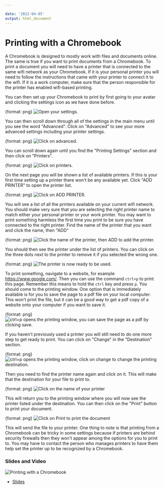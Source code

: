 ```yaml
---

date: '2022-04-05'
output: html_document
---
```




# Printing with a Chromebook

A Chromebook is designed to mostly work with files and documents online. The same is true if you want to print documents from a Chromebook. To print a document you will need to have a printer that is connected to the same wifi network as your Chromebook. If it is your personal printer you will need to follow the instructions that came with your printer to connect it to the wifi. If it is a work computer, make sure that the person responsible for the printer has enabled wifi-based printing.

You can then set up your Chromebook to print by first going to your avatar and clicking the settings icon as we have done before.

{format: png}
![Open your settings.](https://docs.google.com/presentation/d/1KxH-cciEQAyyHcngpzw_4n-vQkznmBsvi6QhS5RBOwg/export/png?id=1KxH-cciEQAyyHcngpzw_4n-vQkznmBsvi6QhS5RBOwg&pageid=g3b1980cd70_0_123)

You can then scroll down through all of the settings in the main menu until you see the word "Advanced". Click on "Advanced" to see your more advanced settings including your printer settings.


{format: png}
![Click on advanced.](https://docs.google.com/presentation/d/1KxH-cciEQAyyHcngpzw_4n-vQkznmBsvi6QhS5RBOwg/export/png?id=1KxH-cciEQAyyHcngpzw_4n-vQkznmBsvi6QhS5RBOwg&pageid=g3b1980cd70_0_82)


You can scroll down again until you find the "Printing Settings" section and then click on "Printers".


{format: png}
![Click on printers.](https://docs.google.com/presentation/d/1KxH-cciEQAyyHcngpzw_4n-vQkznmBsvi6QhS5RBOwg/export/png?id=1KxH-cciEQAyyHcngpzw_4n-vQkznmBsvi6QhS5RBOwg&pageid=g3b1980cd70_0_87)


On the next page you will be shown a list of available printers. If this is your first time setting up a printer there won't be any available yet. Click "ADD PRINTER" to open the printer list.

{format: png}
![Click on ADD PRINTER.](https://docs.google.com/presentation/d/1KxH-cciEQAyyHcngpzw_4n-vQkznmBsvi6QhS5RBOwg/export/png?id=1KxH-cciEQAyyHcngpzw_4n-vQkznmBsvi6QhS5RBOwg&pageid=g3b1980cd70_0_92)

You will see a list of all the printers available on your current wifi network. You should make very sure that you are selecting the right printer name to match either your personal printer or your work printer. You may want to print something harmless the first time you print to be sure you have connected to the right printer. Find the name of the printer that you want and click the name, then "ADD"

{format: png}
![Click the name of the printer, then ADD to add the printer.](https://docs.google.com/presentation/d/1KxH-cciEQAyyHcngpzw_4n-vQkznmBsvi6QhS5RBOwg/export/png?id=1KxH-cciEQAyyHcngpzw_4n-vQkznmBsvi6QhS5RBOwg&pageid=g3b1980cd70_0_97)

You should then see the printer under the list of printers. You can click on the three dots next to the printer to remove it if you selected the wrong one.


{format: png}
![The printer is now ready to be used. ](https://docs.google.com/presentation/d/1KxH-cciEQAyyHcngpzw_4n-vQkznmBsvi6QhS5RBOwg/export/png?id=1KxH-cciEQAyyHcngpzw_4n-vQkznmBsvi6QhS5RBOwg&pageid=g3b1980cd70_0_103)


To print something, navigate to a website, for example https://www.google.com/. Then you can use the command `ctrl+p` to print this page. Remember this means to hold the `ctrl` key and press `p`. You should come to the printing window. One option that is immediately available is for you to save the page to a pdf file on your local computer. This won't print the file, but it can be a good way to get a pdf copy of a website onto your computer if you want to save it.

{format: png}
![ctrl+p opens the printing window, you can save the page as a pdf by clicking save. ](https://docs.google.com/presentation/d/1KxH-cciEQAyyHcngpzw_4n-vQkznmBsvi6QhS5RBOwg/export/png?id=1KxH-cciEQAyyHcngpzw_4n-vQkznmBsvi6QhS5RBOwg&pageid=g3b1980cd70_0_240)


If you haven't previously used a printer you will still need to do one more step to get ready to print. You can click on  "Change" in the "Destination" section.


{format: png}
![ctrl+p opens the printing window, click on change to change the printing destination. ](https://docs.google.com/presentation/d/1KxH-cciEQAyyHcngpzw_4n-vQkznmBsvi6QhS5RBOwg/export/png?id=1KxH-cciEQAyyHcngpzw_4n-vQkznmBsvi6QhS5RBOwg&pageid=g3b1980cd70_0_108)

Then you need to find the printer name again and click on it. This will make that the destination for your file to print to.

{format: png}
![Click on the name of your printer](https://docs.google.com/presentation/d/1KxH-cciEQAyyHcngpzw_4n-vQkznmBsvi6QhS5RBOwg/export/png?id=1KxH-cciEQAyyHcngpzw_4n-vQkznmBsvi6QhS5RBOwg&pageid=g3b1980cd70_0_113)

This will return you to the printing window where you will now see the printer listed under the destination. You can then click on the "Print" button to print your document.

{format: png}
![Click on Print to print the document ](https://docs.google.com/presentation/d/1KxH-cciEQAyyHcngpzw_4n-vQkznmBsvi6QhS5RBOwg/export/png?id=1KxH-cciEQAyyHcngpzw_4n-vQkznmBsvi6QhS5RBOwg&pageid=g3b1980cd70_0_118)

This will send the file to your printer. One thing to note is that printing from a Chromebook can be tricky in some settings because if printers are behind security firewalls then they won't appear among the options for you to print to. You may have to contact the person who manages printers to have them help set the printer up to be recognized by a Chromebook.

### Slides and Video

![Printing with a Chromebook](https://www.youtube.com/watch?v=_eHGPls1nhs)

* [Slides](https://docs.google.com/presentation/d/1KxH-cciEQAyyHcngpzw_4n-vQkznmBsvi6QhS5RBOwg/edit?usp=sharing)
